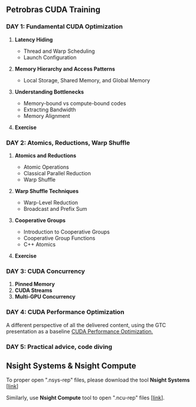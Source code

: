 ## Petrobras CUDA Training
     
### **DAY 1: Fundamental CUDA Optimization**

1. **Latency Hiding**
   - Thread and Warp Scheduling
   - Launch Configuration

2. **Memory Hierarchy and Access Patterns**
   - Local Storage, Shared Memory, and Global Memory
     
3. **Understanding Bottlenecks**
   - Memory-bound vs compute-bound codes
   - Extracting Bandwidth
   -  Memory Alignment

3. **Exercise**
   
### **DAY 2: Atomics, Reductions, Warp Shuffle**
1. **Atomics and Reductions**
   - Atomic Operations
   - Classical Parallel Reduction
   - Warp Shuffle

2. **Warp Shuffle Techniques**
   - Warp-Level Reduction
   - Broadcast and Prefix Sum

3. **Cooperative Groups**
   - Introduction to Cooperative Groups
   - Cooperative Group Functions
   - C++ Atomics

4. **Exercise**
   
### **DAY 3: CUDA Concurrency**
1. **Pinned Memory**
2. **CUDA Streams**
3. **Multi-GPU Concurrency**

### **DAY 4: CUDA Performance Optimization**

A different perspective of all the delivered content, using the GTC presentation as a baseline [CUDA Performance Optimization.](https://www.nvidia.com/en-us/on-demand/session/gtc24-s62191/)

### **DAY 5: Practical advice, code diving**

## Nsight Systems & Nsight Compute

To proper open ".nsys-rep" files, please download the tool **Nsight Systems** [[link](https://developer.nvidia.com/nsight-systems/get-started)]

Similarly, use **Nsight Compute** tool to open ".ncu-rep" files [[link](https://developer.nvidia.com/tools-overview/nsight-compute/get-started)].
